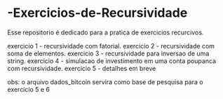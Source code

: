 # -Exercicios-de-Recursividade
 
Esse repositorio é dedicado para a pratica de exercicios recurcivos.

exercicio 1 - recursividade com fatorial.
exercicio 2 - recursividade com soma de elementos.
exercicio 3 - recursividade para inversao de uma string.
exercicio 4 - simulacao de investimento em uma conta poupanca com recursividade.
exercicio 5 - detalhes em breve

obs: o arquivo dados_bitcoin servira como base de pesquisa para o exercicio 5 e 6 
